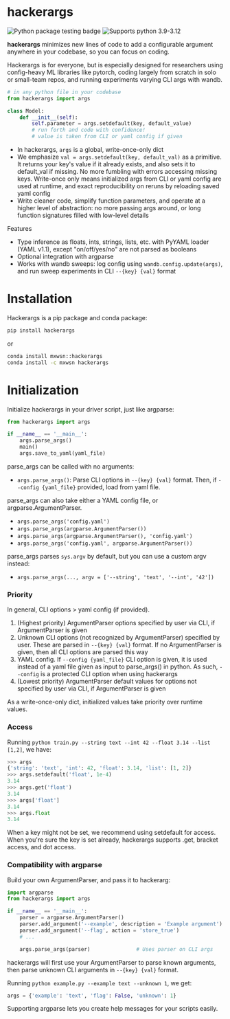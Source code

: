 # hackerargs

![Python package testing badge](https://github.com/maxwshen/hackerargs/actions/workflows/python-package.yml/badge.svg)
![Supports python 3.9-3.12](https://img.shields.io/badge/python-3.9%20%7C%203.10%20%7C%203.11%20%7C%203.12-blue)


**hackerargs** minimizes new lines of code to add a configurable argument anywhere in your codebase, so you can focus on coding.

Hackerargs is for everyone, but is especially designed for researchers using config-heavy ML libraries like pytorch, coding largely from scratch in solo or small-team repos, and running experiments varying CLI args with wandb.

```python
# in any python file in your codebase
from hackerargs import args

class Model:
    def __init__(self):
        self.parameter = args.setdefault(key, default_value)
        # run forth and code with confidence!
        # value is taken from CLI or yaml config if given
```

- In hackerargs, `args` is a global, write-once-only dict
- We emphasize `val = args.setdefault(key, default_val)` as a primitive. It returns your key's value if it already exists, and also sets it to default_val if missing. No more fumbling with errors accessing missing keys. Write-once only means initialized args from CLI or yaml config are used at runtime, and exact reproducibility on reruns by reloading saved yaml config
- Write cleaner code, simplify function parameters, and operate at a higher level of abstraction: no more passing args around, or long function signatures filled with low-level details

Features
- Type inference as floats, ints, strings, lists, etc. with PyYAML loader (YAML v1.1), except "on/off/yes/no" are not parsed as booleans
- Optional integration with argparse
- Works with wandb sweeps: log config using `wandb.config.update(args)`, and run sweep experiments in CLI `--{key} {val}` format

# Installation

Hackerargs is a pip package and conda package:

```bash
pip install hackerargs
```

or
```bash
conda install mxwsn::hackerargs
conda install -c mxwsn hackerargs
```

# Initialization

Initialize hackerargs in your driver script, just like argparse:

```python
from hackerargs import args

if __name__ == '__main__':
    args.parse_args()
    main()
    args.save_to_yaml(yaml_file)
```

parse_args can be called with no arguments:

- `args.parse_args()`: Parse CLI options in `--{key} {val}` format. Then, if `--config {yaml_file}` provided, load from yaml file.

parse_args can also take either a YAML config file, or argparse.ArgumentParser.

- `args.parse_args('config.yaml')`
- `args.parse_args(argparse.ArgumentParser())`
- `args.parse_args(argparse.ArgumentParser(), 'config.yaml')`
- `args.parse_args('config.yaml', argparse.ArgumentParser())`

parse_args parses `sys.argv` by default, but you can use a custom argv instead:
- `args.parse_args(..., argv = ['--string', 'text', '--int', '42'])`


### Priority

In general, CLI options > yaml config (if provided).

1. (Highest priority) ArgumentParser options specified by user via CLI, if ArgumentParser is given
2. Unknown CLI options (not recognized by ArgumentParser) specified by user. These are parsed in `--{key} {val}` format. If no ArgumentParser is given, then all CLI options are parsed this way
3. YAML config. If `--config {yaml_file}` CLI option is given, it is used instead of a yaml file given as input to parse_args() in python. As such, `--config` is a protected CLI option when using hackerargs
4. (Lowest priority) ArgumentParser default values for options not specified by user via CLI, if ArgumentParser is given

As a write-once-only dict, initialized values take priority over runtime values.


### Access

Running `python train.py --string text --int 42 --float 3.14 --list [1,2]`, we have:

```python
>>> args
{'string': 'text', 'int': 42, 'float': 3.14, 'list': [1, 2]}
>>> args.setdefault('float', 1e-4)
3.14
>>> args.get('float')
3.14
>>> args['float']
3.14
>>> args.float
3.14
```

When a key might not be set, we recommend using setdefault for access.
When you're sure the key is set already, hackerargs supports .get, bracket access, and dot access.


### Compatibility with argparse

Build your own ArgumentParser, and pass it to hackerarg:

```python
import argparse
from hackerargs import args

if __name__ == '__main__':
    parser = argparse.ArgumentParser()
    parser.add_argument('--example', description = 'Example argument')
    parser.add_argument('--flag', action = 'store_true')
    # ...

    args.parse_args(parser)               # Uses parser on CLI args
```

hackerargs will first use your ArgumentParser to parse known arguments,
then parse unknown CLI arguments in `--{key} {val}` format.

Running `python example.py --example text --unknown 1`, we get:

```python
args = {'example': 'text', 'flag': False, 'unknown': 1}
```

Supporting argparse lets you create help messages for your scripts easily.
